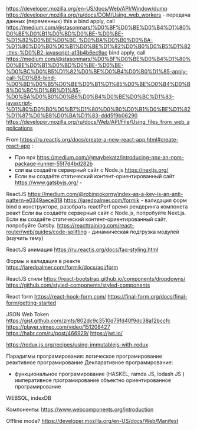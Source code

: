 https://developer.mozilla.org/en-US/docs/Web/API/Window/dump
https://developer.mozilla.org/ru/docs/DOM/Using_web_workers - передача данных (переменных)
this и bind apply, call https://medium.com/@stasonmars/%D0%BF%D0%BE%D0%B4%D1%80%D0%BE%D0%B1%D0%BD%D0%BE-%D0%BE-%D1%82%D0%BE%D0%BC-%D0%BA%D0%B0%D0%BA-%D1%80%D0%B0%D0%B1%D0%BE%D1%82%D0%B0%D0%B5%D1%82-this-%D0%B2-javascript-a13b4b6ec9ac
bind apply, call https://medium.com/@stasonmars/%D0%BF%D0%BE%D0%B4%D1%80%D0%BE%D0%B1%D0%BD%D0%BE-%D0%BE-%D0%BC%D0%B5%D1%82%D0%BE%D0%B4%D0%B0%D1%85-apply-call-%D0%B8-bind-%D0%BD%D0%B5%D0%BE%D0%B1%D1%85%D0%BE%D0%B4%D0%B8%D0%BC%D1%8B%D1%85-%D0%BA%D0%B0%D0%B6%D0%B4%D0%BE%D0%BC%D1%83-javascript-%D1%80%D0%B0%D0%B7%D1%80%D0%B0%D0%B1%D0%BE%D1%82%D1%87%D0%B8%D0%BA%D1%83-ddd5f9b06290
https://developer.mozilla.org/ru/docs/Web/API/File/Using_files_from_web_applications

From https://ru.reactjs.org/docs/create-a-new-react-app.html#create-react-app :
- Про npx https://medium.com/@maybekatz/introducing-npx-an-npm-package-runner-55f7d4bd282b
- сли вы создаёте серверный сайт с Node.js https://nextjs.org/
- Если вы создаёте статический контент-ориентированный сайт https://www.gatsbyjs.org/ -

ReactJS
https://medium.com/@robinpokorny/index-as-a-key-is-an-anti-pattern-e0349aece318
https://jaredpalmer.com/formik - валидация форм
bind в конструкторе, разобрать
reactPerf время рендеринга компонета реакт
Если вы создаёте серверный сайт с Node.js, попробуйте Next.js.
Если вы создаёте статический контент-ориентированный сайт, попробуйте Gatsby.
https://reacttraining.com/react-router/web/guides/code-splitting - динамическая подгрузка модулей (изучить тему)

ReactJS анимация
https://ru.reactjs.org/docs/faq-styling.html

Формы и валидация в реакте
https://jaredpalmer.com/formik/docs/api/form

ReactJS стили
https://react-bootstrap.github.io/components/dropdowns/
https://github.com/styled-components/styled-components


React form
https://react-hook-form.com/
https://final-form.org/docs/final-form/getting-started

JSON Web Token
https://gist.github.com/zmts/802dc9c3510d79fd40f9dc38a12bccfc
https://player.vimeo.com/video/151208427
https://habr.com/ru/post/466929/
https://jwt.io/


https://redux.js.org/recipes/using-immutablejs-with-redux

Парадигмы програмирования:
логическое програмирование
реактивное програмирование
Декларативное програмирование:
 - функциональное програмирование (HASKEL, ramda JS, lodash JS )
императивное програмирование
объектно ориентированное програмирование

WEBSQL,
indexDB

Компоненты:
https://www.webcomponents.org/introduction

Offline mode?
https://developer.mozilla.org/en-US/docs/Web/Manifest
